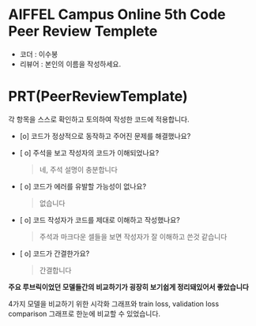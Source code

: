 # AIFFEL Campus Online 5th Code Peer Review Templete
- 코더 : 이수봉
- 리뷰어 : 본인의 이름을 작성하세요.


# PRT(PeerReviewTemplate) 
각 항목을 스스로 확인하고 토의하여 작성한 코드에 적용합니다.

- [o] 코드가 정상적으로 동작하고 주어진 문제를 해결했나요?
  
- [ o] 주석을 보고 작성자의 코드가 이해되었나요?
  > 네, 주석 설명이 충분합니다
- [ o] 코드가 에러를 유발할 가능성이 없나요?
  > 없습니다
- [ o] 코드 작성자가 코드를 제대로 이해하고 작성했나요?
  > 주석과 마크다운 셀들을 보면 작성자가 잘 이해하고 쓴것 같습니다
- [ o] 코드가 간결한가요?
  > 간결합니다


**주요 루브릭이었던 모델들간의 비교하기가 굉장히 보기쉽게 정리돼있어서 좋았습니다**

4가지 모델을 비교하기 위한 시각화 그래프와 train loss, validation loss comparison 그래프로 한눈에 비교할 수 있었습니다. 
